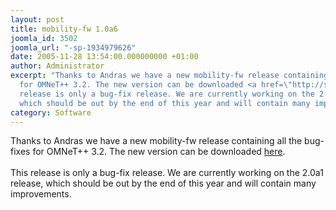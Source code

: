 ```yaml
---
layout: post
title: mobility-fw 1.0a6
joomla_id: 3502
joomla_url: "-sp-1934979626"
date: 2005-11-28 13:54:00.000000000 +01:00
author: Administrator
excerpt: "Thanks to Andras we have a new mobility-fw release containing all the bug-fixes
  for OMNeT++ 3.2. The new version can be downloaded <a href=\"http://sourceforge.net/project/showfiles.php?group_id=109505\">here</a>.\r<br><br>\rThis
  release is only a bug-fix release. We are currently working on the 2.0a1 release,
  which should be out by the end of this year and will contain many improvements."
category: Software
---
```

Thanks to Andras we have a new mobility-fw release containing all the bug-fixes for OMNeT++ 3.2. The new version can be downloaded <a href="http://sourceforge.net/project/showfiles.php?group_id=109505">here</a>.<br><br>This release is only a bug-fix release. We are currently working on the 2.0a1 release, which should be out by the end of this year and will contain many improvements.

